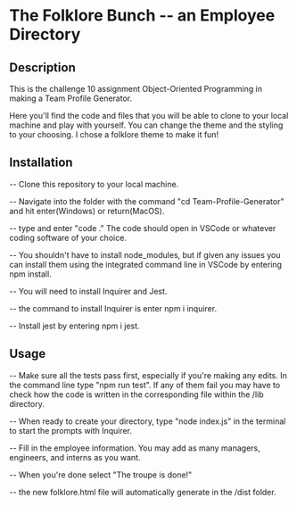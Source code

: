 # The Folklore Bunch -- an Employee Directory

## Description

This is the challenge 10 assignment Object-Oriented Programming in making a Team Profile Generator.

Here you'll find the code and files that you will be able to clone to your local machine and play with yourself. You can change the theme and the styling to your choosing. I chose a folklore theme to make it fun!


## Installation

-- Clone this repository to your local machine.

-- Navigate into the folder with the command "cd Team-Profile-Generator" and hit enter(Windows) or return(MacOS).

-- type and enter "code ." The code should open in VSCode or whatever coding software of your choice.

-- You shouldn't have to install node_modules, but if given any issues you can install them using the integrated command line in VSCode by entering npm install.

-- You will need to install Inquirer and Jest. 

  -- the command to install Inquirer is enter npm i inquirer.

  -- Install jest by entering npm i jest.

## Usage

-- Make sure all the tests pass first, especially if you're making any edits. In the command line type "npm run test". If any of them fail you may have to check how the code is written in the corresponding file within the /lib directory.

-- When ready to create your directory, type "node index.js" in the terminal to start the prompts with Inquirer. 

-- Fill in the employee information. You may add as many managers, engineers, and interns as you want.

-- When you're done select "The troupe is done!"

-- the new folklore.html file will automatically generate in the /dist folder.